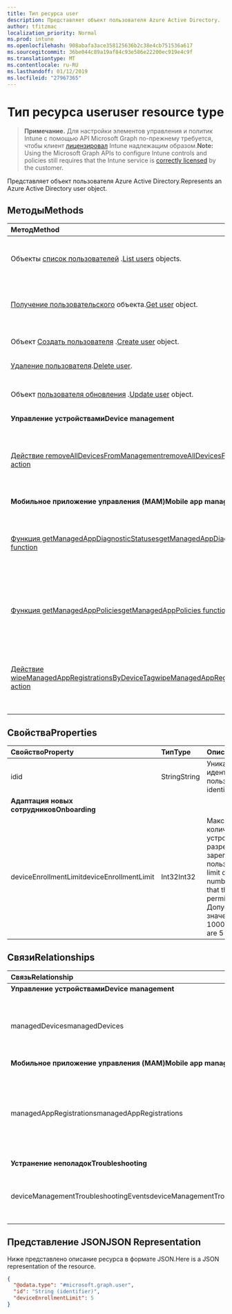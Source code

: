```yaml
---
title: Тип ресурса user
description: Представляет объект пользователя Azure Active Directory.
author: tfitzmac
localization_priority: Normal
ms.prod: intune
ms.openlocfilehash: 908abafa3ace358125636b2c38e4cb751536a617
ms.sourcegitcommit: 36be044c89a19af84c93e586e22200ec919e4c9f
ms.translationtype: MT
ms.contentlocale: ru-RU
ms.lasthandoff: 01/12/2019
ms.locfileid: "27967365"
---
```

# <a name="user-resource-type"></a><span data-ttu-id="aff9a-103">Тип ресурса user</span><span class="sxs-lookup"><span data-stu-id="aff9a-103">user resource type</span></span>

> <span data-ttu-id="aff9a-104">**Примечание.** Для настройки элементов управления и политик Intune с помощью API Microsoft Graph по-прежнему требуется, чтобы клиент [лицензировал](https://go.microsoft.com/fwlink/?linkid=839381) Intune надлежащим образом.</span><span class="sxs-lookup"><span data-stu-id="aff9a-104">**Note:** Using the Microsoft Graph APIs to configure Intune controls and policies still requires that the Intune service is [correctly licensed](https://go.microsoft.com/fwlink/?linkid=839381) by the customer.</span></span>

<span data-ttu-id="aff9a-105">Представляет объект пользователя Azure Active Directory.</span><span class="sxs-lookup"><span data-stu-id="aff9a-105">Represents an Azure Active Directory user object.</span></span>

## <a name="methods"></a><span data-ttu-id="aff9a-106">Методы</span><span class="sxs-lookup"><span data-stu-id="aff9a-106">Methods</span></span>
|<span data-ttu-id="aff9a-107">Метод</span><span class="sxs-lookup"><span data-stu-id="aff9a-107">Method</span></span>|<span data-ttu-id="aff9a-108">Возвращаемый тип</span><span class="sxs-lookup"><span data-stu-id="aff9a-108">Return Type</span></span>|<span data-ttu-id="aff9a-109">Описание</span><span class="sxs-lookup"><span data-stu-id="aff9a-109">Description</span></span>|
|:---|:---|:---|
|<span data-ttu-id="aff9a-110">Объекты [список пользователей](../api/intune-shared-user-list.md) .</span><span class="sxs-lookup"><span data-stu-id="aff9a-110">[List users](../api/intune-shared-user-list.md) objects.</span></span>|<span data-ttu-id="aff9a-111">Коллекция объектов [user](../resources/intune-shared-user.md)</span><span class="sxs-lookup"><span data-stu-id="aff9a-111">[user](../resources/intune-shared-user.md) collection</span></span>|<span data-ttu-id="aff9a-112">Список свойств и связей объектов [user](../resources/intune-shared-user.md).</span><span class="sxs-lookup"><span data-stu-id="aff9a-112">List properties and relationships of the [user](../resources/intune-shared-user.md) objects.</span></span>|
|<span data-ttu-id="aff9a-113">[Получение пользовательского](../api/intune-shared-user-get.md) объекта.</span><span class="sxs-lookup"><span data-stu-id="aff9a-113">[Get user](../api/intune-shared-user-get.md) object.</span></span>|<span data-ttu-id="aff9a-114">Коллекция объектов [user](../resources/intune-shared-user.md)</span><span class="sxs-lookup"><span data-stu-id="aff9a-114">[user](../resources/intune-shared-user.md) collection</span></span>|<span data-ttu-id="aff9a-115">Чтение свойств и связей объекта [user](../resources/intune-shared-user.md).</span><span class="sxs-lookup"><span data-stu-id="aff9a-115">Read properties and relationships of the [user](../resources/intune-shared-user.md) object.</span></span>|
|<span data-ttu-id="aff9a-116">Объект [Создать пользователя](../api/intune-shared-user-create.md) .</span><span class="sxs-lookup"><span data-stu-id="aff9a-116">[Create user](../api/intune-shared-user-create.md) object.</span></span>|<span data-ttu-id="aff9a-117">Коллекция объектов [user](../resources/intune-shared-user.md)</span><span class="sxs-lookup"><span data-stu-id="aff9a-117">[user](../resources/intune-shared-user.md) collection</span></span>|<span data-ttu-id="aff9a-118">Создание объекта [user](../resources/intune-shared-user.md).</span><span class="sxs-lookup"><span data-stu-id="aff9a-118">Create a new [user](../resources/intune-shared-user.md) object.</span></span>|
|<span data-ttu-id="aff9a-119">[Удаление пользователя](../api/intune-shared-user-delete.md).</span><span class="sxs-lookup"><span data-stu-id="aff9a-119">[Delete user](../api/intune-shared-user-delete.md).</span></span>|<span data-ttu-id="aff9a-120">Нет</span><span class="sxs-lookup"><span data-stu-id="aff9a-120">None</span></span>|<span data-ttu-id="aff9a-121">Удаляет объект [user](../resources/intune-shared-user.md).</span><span class="sxs-lookup"><span data-stu-id="aff9a-121">Deletes a [user](../resources/intune-shared-user.md).</span></span>|
|<span data-ttu-id="aff9a-122">Объект [пользователя обновления](../api/intune-shared-user-update.md) .</span><span class="sxs-lookup"><span data-stu-id="aff9a-122">[Update user](../api/intune-shared-user-update.md) object.</span></span>|[<span data-ttu-id="aff9a-123">user</span><span class="sxs-lookup"><span data-stu-id="aff9a-123">user</span></span>](../resources/intune-shared-user.md)|<span data-ttu-id="aff9a-124">Обновление свойств объекта [user](../resources/intune-shared-user.md).</span><span class="sxs-lookup"><span data-stu-id="aff9a-124">Update the properties of a [user](../resources/intune-shared-user.md) object.</span></span>|
|<span data-ttu-id="aff9a-125">**Управление устройствами**</span><span class="sxs-lookup"><span data-stu-id="aff9a-125">**Device management**</span></span>|
|[<span data-ttu-id="aff9a-126">Действие removeAllDevicesFromManagement</span><span class="sxs-lookup"><span data-stu-id="aff9a-126">removeAllDevicesFromManagement action</span></span>](../api/intune-shared-user-removealldevicesfrommanagement.md)|<span data-ttu-id="aff9a-127">Нет</span><span class="sxs-lookup"><span data-stu-id="aff9a-127">None</span></span>|<span data-ttu-id="aff9a-128">Прекращение управления всеми устройствами для этого пользователя</span><span class="sxs-lookup"><span data-stu-id="aff9a-128">Retire all devices from management for this user</span></span>|
|<span data-ttu-id="aff9a-129">**Мобильное приложение управления (MAM)**</span><span class="sxs-lookup"><span data-stu-id="aff9a-129">**Mobile app management (MAM)**</span></span>|
|[<span data-ttu-id="aff9a-130">Функция getManagedAppDiagnosticStatuses</span><span class="sxs-lookup"><span data-stu-id="aff9a-130">getManagedAppDiagnosticStatuses function</span></span>](../api/intune-shared-user-getmanagedappdiagnosticstatuses.md)|<span data-ttu-id="aff9a-131">Коллекция [managedAppDiagnosticStatus](../resources/intune-mam-managedappdiagnosticstatus.md)</span><span class="sxs-lookup"><span data-stu-id="aff9a-131">[managedAppDiagnosticStatus](../resources/intune-mam-managedappdiagnosticstatus.md) collection</span></span>|<span data-ttu-id="aff9a-132">Получает состояние диагностической проверки определенного пользователя.</span><span class="sxs-lookup"><span data-stu-id="aff9a-132">Gets diagnostics validation status for a given user.</span></span>|
|[<span data-ttu-id="aff9a-133">Функция getManagedAppPolicies</span><span class="sxs-lookup"><span data-stu-id="aff9a-133">getManagedAppPolicies function</span></span>](../api/intune-shared-user-getmanagedapppolicies.md)|<span data-ttu-id="aff9a-134">Коллекция [managedAppPolicy](../resources/intune-mam-managedapppolicy.md)</span><span class="sxs-lookup"><span data-stu-id="aff9a-134">[managedAppPolicy](../resources/intune-mam-managedapppolicy.md) collection</span></span>|<span data-ttu-id="aff9a-135">Получает ограничения приложений для определенного пользователя.</span><span class="sxs-lookup"><span data-stu-id="aff9a-135">Gets app restrictions for a given user.</span></span>|
|[<span data-ttu-id="aff9a-136">Действие wipeManagedAppRegistrationsByDeviceTag</span><span class="sxs-lookup"><span data-stu-id="aff9a-136">wipeManagedAppRegistrationsByDeviceTag action</span></span>](../api/intune-shared-user-wipemanagedappregistrationsbydevicetag.md)|<span data-ttu-id="aff9a-137">Нет</span><span class="sxs-lookup"><span data-stu-id="aff9a-137">None</span></span>|<span data-ttu-id="aff9a-138">Стирает данные о регистрации приложений с указанным тегом приложения.</span><span class="sxs-lookup"><span data-stu-id="aff9a-138">Issues a wipe operation on an app registration with specified device tag.</span></span>|

## <a name="properties"></a><span data-ttu-id="aff9a-139">Свойства</span><span class="sxs-lookup"><span data-stu-id="aff9a-139">Properties</span></span>
|<span data-ttu-id="aff9a-140">Свойство</span><span class="sxs-lookup"><span data-stu-id="aff9a-140">Property</span></span>|<span data-ttu-id="aff9a-141">Тип</span><span class="sxs-lookup"><span data-stu-id="aff9a-141">Type</span></span>|<span data-ttu-id="aff9a-142">Описание</span><span class="sxs-lookup"><span data-stu-id="aff9a-142">Description</span></span>|
|:---|:---|:---|
|<span data-ttu-id="aff9a-143">id</span><span class="sxs-lookup"><span data-stu-id="aff9a-143">id</span></span>|<span data-ttu-id="aff9a-144">String</span><span class="sxs-lookup"><span data-stu-id="aff9a-144">String</span></span>|<span data-ttu-id="aff9a-145">Уникальный идентификатор пользователя.</span><span class="sxs-lookup"><span data-stu-id="aff9a-145">Unique identifier of the user.</span></span>|
|<span data-ttu-id="aff9a-146">**Адаптация новых сотрудников**</span><span class="sxs-lookup"><span data-stu-id="aff9a-146">**Onboarding**</span></span>|
|<span data-ttu-id="aff9a-147">deviceEnrollmentLimit</span><span class="sxs-lookup"><span data-stu-id="aff9a-147">deviceEnrollmentLimit</span></span>|<span data-ttu-id="aff9a-148">Int32</span><span class="sxs-lookup"><span data-stu-id="aff9a-148">Int32</span></span>|<span data-ttu-id="aff9a-149">Максимальное количество устройств, которые разрешено зарегистрировать пользователю.</span><span class="sxs-lookup"><span data-stu-id="aff9a-149">The limit on the maximum number of devices that the user is permitted to enroll.</span></span> <span data-ttu-id="aff9a-150">Допустимые значения: 5 или 1000.</span><span class="sxs-lookup"><span data-stu-id="aff9a-150">Allowed values are 5 or 1000.</span></span>|


## <a name="relationships"></a><span data-ttu-id="aff9a-151">Связи</span><span class="sxs-lookup"><span data-stu-id="aff9a-151">Relationships</span></span>
|<span data-ttu-id="aff9a-152">Связь</span><span class="sxs-lookup"><span data-stu-id="aff9a-152">Relationship</span></span>|<span data-ttu-id="aff9a-153">Тип</span><span class="sxs-lookup"><span data-stu-id="aff9a-153">Type</span></span>|<span data-ttu-id="aff9a-154">Описание</span><span class="sxs-lookup"><span data-stu-id="aff9a-154">Description</span></span>|
|:---|:---|:---|
|<span data-ttu-id="aff9a-155">**Управление устройствами**</span><span class="sxs-lookup"><span data-stu-id="aff9a-155">**Device management**</span></span>|
|<span data-ttu-id="aff9a-156">managedDevices</span><span class="sxs-lookup"><span data-stu-id="aff9a-156">managedDevices</span></span>|<span data-ttu-id="aff9a-157">Коллекция [managedDevice](../resources/intune-devices-manageddevice.md)</span><span class="sxs-lookup"><span data-stu-id="aff9a-157">[managedDevice](../resources/intune-devices-manageddevice.md) collection</span></span>|<span data-ttu-id="aff9a-158">Управляемые устройства, связанные с пользователем.</span><span class="sxs-lookup"><span data-stu-id="aff9a-158">The managed devices associated with the user.</span></span>|
|<span data-ttu-id="aff9a-159">**Мобильное приложение управления (MAM)**</span><span class="sxs-lookup"><span data-stu-id="aff9a-159">**Mobile app management (MAM)**</span></span>|
|<span data-ttu-id="aff9a-160">managedAppRegistrations</span><span class="sxs-lookup"><span data-stu-id="aff9a-160">managedAppRegistrations</span></span>|<span data-ttu-id="aff9a-161">Коллекция [managedAppRegistration](../resources/intune-mam-managedappregistration.md)</span><span class="sxs-lookup"><span data-stu-id="aff9a-161">[managedAppRegistration](../resources/intune-mam-managedappregistration.md) collection</span></span>|<span data-ttu-id="aff9a-162">Любое количество объектов регистрации управляемых приложений, принадлежащих пользователю.</span><span class="sxs-lookup"><span data-stu-id="aff9a-162">Zero or more managed app registrations that belong to the user.</span></span>|
|<span data-ttu-id="aff9a-163">**Устранение неполадок**</span><span class="sxs-lookup"><span data-stu-id="aff9a-163">**Troubleshooting**</span></span>|
|<span data-ttu-id="aff9a-164">deviceManagementTroubleshootingEvents</span><span class="sxs-lookup"><span data-stu-id="aff9a-164">deviceManagementTroubleshootingEvents</span></span>|<span data-ttu-id="aff9a-165">Коллекция [deviceManagementTroubleshootingEvent](../resources/intune-troubleshooting-devicemanagementtroubleshootingevent.md)</span><span class="sxs-lookup"><span data-stu-id="aff9a-165">[deviceManagementTroubleshootingEvent](../resources/intune-troubleshooting-devicemanagementtroubleshootingevent.md) collection</span></span>|<span data-ttu-id="aff9a-166">Список событий устранения неполадок для этого пользователя.</span><span class="sxs-lookup"><span data-stu-id="aff9a-166">The list of troubleshooting events for this user.</span></span>|

## <a name="json-representation"></a><span data-ttu-id="aff9a-167">Представление JSON</span><span class="sxs-lookup"><span data-stu-id="aff9a-167">JSON Representation</span></span>
<span data-ttu-id="aff9a-168">Ниже представлено описание ресурса в формате JSON.</span><span class="sxs-lookup"><span data-stu-id="aff9a-168">Here is a JSON representation of the resource.</span></span>
<!-- {
  "blockType": "resource",
  "baseType": "microsoft.graph.directoryObject",
  "openType": true,
  "@odata.type": "microsoft.graph.user"
}
--> 
``` json
{
  "@odata.type": "#microsoft.graph.user",
  "id": "String (identifier)",
  "deviceEnrollmentLimit": 5
}
```

<!-- {
  "type": "#page.annotation",
  "suppressions": [
    "Warning: Resource microsoft.graph.user is defined in multiple files: /api-reference/v1.0/resources/intune_shared_user.md, /api-reference/v1.0/resources/user.md",
  ]
}-->
